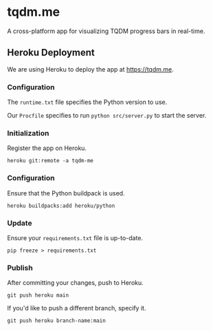 # tqdm.me
A cross-platform app for visualizing TQDM progress bars in real-time.

## Heroku Deployment
We are using Heroku to deploy the app at https://tqdm.me.

### Configuration
The `runtime.txt` file specifies the Python version to use.

Our `Procfile` specifies to run `python src/server.py` to start the server.

### Initialization
Register the app on Heroku.
```
heroku git:remote -a tqdm-me
```

### Configuration
Ensure that the Python buildpack is used.
```
heroku buildpacks:add heroku/python
```

### Update
Ensure your `requirements.txt` file is up-to-date.
```
pip freeze > requirements.txt
```

### Publish
After committing your changes, push to Heroku.
```
git push heroku main
```

If you'd like to push a different branch, specify it.
```
git push heroku branch-name:main
```